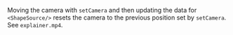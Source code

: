 Moving the camera with `setCamera` and then updating the data for `<ShapeSource/>` resets the camera to the previous position set by `setCamera`. See `explainer.mp4`.
